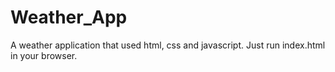 # Weather_App
A weather application that used html, css and javascript.
Just run index.html in your browser.
